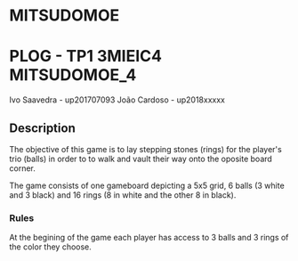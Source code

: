 # MITSUDOMOE
# PLOG - TP1 3MIEIC4 MITSUDOMOE_4

Ivo Saavedra - up201707093
João Cardoso - up2018xxxxx

## Description
The objective of this game is to lay stepping stones (rings) for the player's trio (balls) in order to 
to walk and vault their way onto the oposite board corner.

The game consists of one gameboard depicting a 5x5 grid, 6 balls (3 white and 3 black) and 16 rings (8 in white and the other 8 in black).

### Rules
At the begining of the game each player has access to 3 balls and 3 rings of the color they choose.